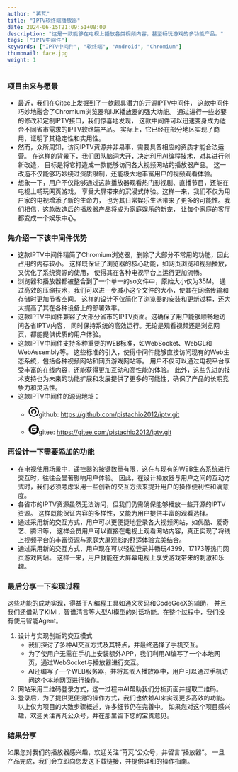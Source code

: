 ```yaml
---
author: "苒芃"
title: "IPTV软终端播放器"
date: 2024-06-15T21:09:51+08:00
description: "这是一款能够在电视上播放各类视频内容，甚至畅玩游戏的多功能产品。"
tags: ["IPTV中间件"]
keywords: ["IPTV中间件", "软终端", "Android", "Chromium"]
thumbnail: face.jpg
weight: 1
---
```


### 项目由来与愿景
- 最近，我们在Gitee上发掘到了一款颇具潜力的开源IPTV中间件，
这款中间件巧妙地融合了Chromium浏览器和IJK播放器的强大功能。
通过进行一些必要的修改和定制IPTV接口，我们惊喜地发现，
这款中间件可以迅速变身成为适合不同省市需求的IPTV软终端产品。
实际上，它已经在部分地区实现了商用，证明了其稳定性和实用性。
- 然而，众所周知，访问IPTV资源并非易事，需要具备相应的资质才能合法运营。
在这样的背景下，我们团队脑洞大开，决定利用AI编程技术，对其进行创新改造，
目标是将它打造成一款能够访问各大视频网站的播放器产品。
这一改造不仅能够巧妙绕过资质限制，还能极大地丰富用户的视频观看体验。
- 想象一下，用户不仅能够通过这款播放器观看热门影视剧、直播节目，还能在电视上畅玩网页游戏，
享受大屏带来的沉浸式体验。这样一来，我们不仅为用户家的电视增添了新的生命力，
也为其日常娱乐生活带来了更多的可能性。我们相信，这款改造后的播放器产品将成为家庭娱乐的新宠，
让每个家庭的客厅都变成一个娱乐中心。

### 先介绍一下该中间件优势
- 这款IPTV中间件精简了Chromium浏览器，删除了大部分不常用的功能，因此占用的内存较小。
这样既保证了浏览器的核心功能，如网页浏览和视频播放，又优化了系统资源的使用，
使得其在各种电视平台上运行更加流畅。
- 浏览器和播放器都被整合到了一个单一的so文件中，原始大小仅为35M。
通过高效的压缩技术，我们可以进一步减小这个文件的大小，使其在网络传输和存储时更加节省空间。
这样的设计不仅简化了浏览器的安装和更新过程，还大大提高了其在各种设备上的部署效率。
- 这款IPTV中间件兼容了大部分省市的IPTV页面。这确保了用户能够顺畅地访问各省IPTV内容，
同时保持系统的高效运行。无论是观看视频还是浏览网页，都能提供优质的用户体验。 
- 这款IPTV中间件支持多种重要的WEB标准，如WebSocket、WebGL和WebAssembly等。
这些标准的引入，使得中间件能够直接访问现有的Web生态系统，包括各种视频网站和网页游戏网站等。
用户不仅可以通过电视平台享受丰富的在线内容，还能获得更加互动和高性能的体验。
此外，这些先进的技术支持也为未来的功能扩展和发展提供了更多的可能性，确保了产品的长期竞争力和灵活性。
- 这款IPTV中间件的源码地址：
    - <p><svg xmlns="http://www.w3.org/2000/svg" style="display:inline" width="23px" height="23px" viewBox="0 0 24 24">
        <path d="M12 2c5.514 0 10 4.486 10 10s-4.486 10-10 10-10-4.486-10-10 4.486-10 10-10zm0-2c-6.627 0-12 5.373-12 12s5.373 12 12 12 12-5.373 12-12-5.373-12-12-12zm0 6c-3.313 0-6 2.686-6 6 0 2.651 1.719 4.9 4.104 5.693.3.056.396-.13.396-.289v-1.117c-1.669.363-2.017-.707-2.017-.707-.272-.693-.666-.878-.666-.878-.544-.373.041-.365.041-.365.603.042.92.619.92.619.535.917 1.403.652 1.746.499.054-.388.209-.652.381-.802-1.333-.152-2.733-.667-2.733-2.965 0-.655.234-1.19.618-1.61-.062-.153-.268-.764.058-1.59 0 0 .504-.161 1.65.615.479-.133.992-.199 1.502-.202.51.002 1.023.069 1.503.202 1.146-.776 1.648-.615 1.648-.615.327.826.121 1.437.06 1.588.385.42.617.955.617 1.61 0 2.305-1.404 2.812-2.74 2.96.216.186.412.551.412 1.111v1.646c0 .16.096.347.4.288 2.383-.793 4.1-3.041 4.1-5.691 0-3.314-2.687-6-6-6z"/>
        </svg>github: <a href="https://github.com/pistachio2012/iptv.git">https://github.com/pistachio2012/iptv.git</a></p>
    - <p><svg fill="#000000" style="display:inline" width="23px" height="23px" viewBox="0 0 24 24" role="img" xmlns="http://www.w3.org/2000/svg">
        <path d="M11.984 0A12 12 0 0 0 0 12a12 12 0 0 0 12 12 12 12 0 0 0 12-12A12 12 0 0 0 12 0a12 12 0 0 0-.016 0zm6.09 5.333c.328 0 .593.266.592.593v1.482a.594.594 0 0 1-.593.592H9.777c-.982 0-1.778.796-1.778 1.778v5.63c0 .327.266.592.593.592h5.63c.982 0 1.778-.796 1.778-1.778v-.296a.593.593 0 0 0-.592-.593h-4.15a.592.592 0 0 1-.592-.592v-1.482a.593.593 0 0 1 .593-.592h6.815c.327 0 .593.265.593.592v3.408a4 4 0 0 1-4 4H5.926a.593.593 0 0 1-.593-.593V9.778a4.444 4.444 0 0 1 4.445-4.444h8.296z"/>
        </svg>gitee: <a href="https://gitee.com/pistachio2012/iptv.git">https://gitee.com/pistachio2012/iptv.git</a></p>

### 再设计一下需要添加的功能
- 在电视使用场景中，遥控器的按键数量有限，这在与现有的WEB生态系统进行交互时，往往会显著影响用户体验。
因此，在设计播放器与用户之间的互动方式时，我们必须考虑采用一些创新的交互方法来提升用户的操作便利性和满意度。
- 各省市的IPTV资源虽然无法访问，但我们仍需确保能够播放一些开源的IPTV资源。
这样既能保证内容的多样性，又能为用户提供丰富的观看选择。
- 通过采用新的交互方式，用户可以更便捷地登录各大视频网站，如优酷、爱奇艺、腾讯等，
这样会员用户可以直接在电视上观看网站内容，真正实现了将线上视频平台的丰富资源与家庭大屏观影的舒适体验完美结合。 
- 通过采用新的交互方式，用户现在可以轻松登录并畅玩4399、17173等热门网页游戏网站。
这样一来，用户就能在大屏幕电视上享受游戏带来的刺激和乐趣。

### 最后分享一下实现过程

这些功能的成功实现，得益于AI编程工具如通义灵码和CodeGeeX的辅助，
并且我们还借助了KIMI，智谱清言等大型AI模型的对话功能。在整个过程中，我们没有使用智能Agent。

1. 设计与实现创新的交互模式
    - 我们探讨了多种AI交互方式及其特点，并最终选择了手机交互。
    - 为了使用户无需在手机上安装额外APP，我们利用AI编写了一个本地网页，通过WebSocket与播放器进行交互。
    - AI还编写了一个WEB服务器，并将其嵌入播放器中，用户可以通过手机访问这个本地网页进行操作。
2. 网站采用二维码登录方式，这一过程中AI帮助我们分析页面并提取二维码。
3. 登录后，为了提供更便捷的操作方式，我们也依赖AI来实现更多高效的功能。
以上仅为项目的大致步骤概述，许多细节仍在完善中。
如果您对这个项目感兴趣，欢迎关注苒芃公众号，并在那里留下您的宝贵意见。

### 结果分享

如果您对我们的播放器感兴趣，欢迎关注“苒芃”公众号，并留言“播放器”。
一旦产品完成，我们会立即向您发送下载链接，并提供详细的操作指南。

